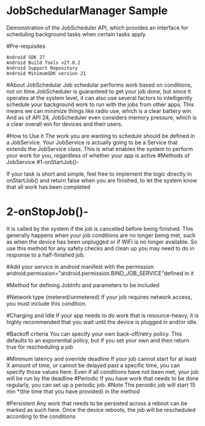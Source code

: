 # JobSchedularManager Sample

Demonstration of the JobScheduler API, which provides an interface for scheduling background tasks when certain tasks apply.

#Pre-requisites

    Android SDK 27
    Android Build Tools v27.0.2
    Android Support Repository
    Android MinimumSDK version 21
#About JobSchedular 
Job schedular performs work based on conditions, not on time.JobScheduler is guaranteed to get your job done, but since it operates at the system level, it can also use several factors to intelligently schedule your background work to run with the jobs from other apps. This means we can minimize things like radio use, which is a clear battery win. And as of API 24, 
JobScheduler even considers memory pressure, which is a clear overall win for devices and their users.

#How to Use it
The work you are wanting to schedule should be defined in a JobService. Your JobService is actually going to be a Service that extends the JobService class. 
This is what enables the system to perform your work for you, regardless of whether your app is active
#Methods of JobService
 #1-onStartJob()-
 
 If your task is short and simple, feel free to implement the logic directly in onStartJob() and return false when you are finished, to let the system know that all work has been completed

# 2-onStopJob()-

 It is called by the system if the job is cancelled before being finished. This generally happens when your job conditions are no longer being met, such as when the device has been unplugged or if WiFi is no longer available. So use this method for any safety checks and clean up you may need to do in response to a half-finished job.
 
#Add your service in android manifest with the permission  android:permission="android.permission.BIND_JOB_SERVICE"defined in it

#Method for defining JobInfo and parameters to be included 

#Network type (metered/unmetered)
If your job requires network access, you must include this condition. 

#Charging and Idle
If your app needs to do work that is resource-heavy, it is highly recommended that you wait until the device is plugged in and/or idle.

#Backoff criteria
You can specify your own back-off/retry policy. This defaults to an exponential policy, but if you set your own and then return true for rescheduling a job 

#Minimum latency and override deadline
If your job cannot start for at least X amount of time, or cannot be delayed past a specific time, you can specify those values here. Even if all conditions have not been met, your job will be run by the deadline 
#Periodic
If you have work that needs to be done regularly, you can set up a periodic job.
#Note 
The peroidic job will start 15 min *(the time that you have provided) in the method

#Persistent
Any work that needs to be persisted across a reboot can be marked as such here. Once the device reboots, the job will be rescheduled according to the conditions


